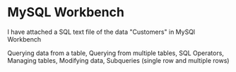 # MySQL Workbench

I have attached a SQL text file of the data "Customers" in MySQl Workbench

Querying data from a table, Querying from multiple tables, SQL Operators, Managing tables, Modifying data, Subqueries (single row and multiple rows)

